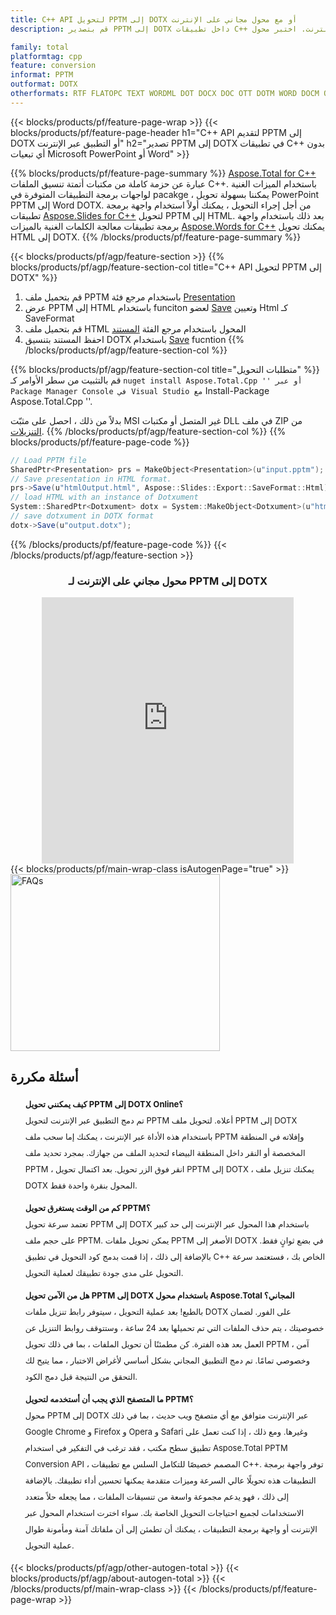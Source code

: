 ```yaml
---
title: C++ API لتحويل PPTM إلى DOTX أو مع محول مجاني على الإنترنت
description: قم بتصدير PPTM إلى DOTX داخل تطبيقات C++ الخاصة بك أو عبر الإنترنت. اختبر محول PPTM إلى DOTX على الإنترنت مجانًا بسرعة قبل دمج الكود.

family: total
platformtag: cpp
feature: conversion
informat: PPTM
outformat: DOTX
otherformats: RTF FLATOPC TEXT WORDML DOT DOCX DOC OTT DOTM WORD DOCM ODT
---
```

{{< blocks/products/pf/feature-page-wrap >}}
{{< blocks/products/pf/feature-page-header h1="C++ API لتقديم PPTM إلى DOTX أو التطبيق عبر الإنترنت" h2="تصدير PPTM إلى DOTX في تطبيقات C++ بدون أي تبعيات Microsoft PowerPoint أو Word" >}}

{{% blocks/products/pf/feature-page-summary %}}
[Aspose.Total for C++](https://products.aspose.com/total/cpp/) عبارة عن حزمة كاملة من مكتبات أتمتة تنسيق الملفات C++. باستخدام الميزات الغنية لواجهات برمجة التطبيقات المتوفرة في pacakge ، يمكننا بسهولة تحويل PowerPoint PPTM إلى Word DOTX. من أجل إجراء التحويل ، يمكنك أولاً استخدام واجهة برمجة تطبيقات [Aspose.Slides for C++](https://products.aspose.com/slides/cpp/) لتحويل PPTM إلى HTML. بعد ذلك باستخدام واجهة برمجة تطبيقات معالجة الكلمات الغنية بالميزات [Aspose.Words for C++](https://products.aspose.com/words/cpp/) يمكنك تحويل HTML إلى DOTX. 
{{% /blocks/products/pf/feature-page-summary  %}}

{{< blocks/products/pf/agp/feature-section >}}
{{% blocks/products/pf/agp/feature-section-col title="C++ API لتحويل PPTM إلى DOTX" %}}
1. قم بتحميل ملف PPTM باستخدام مرجع فئة [Presentation](https://reference.aspose.com/slides/cpp/class/aspose.slides.presentation)
2. عرض PPTM إلى HTML باستخدام funciton لعضو [Save](https://reference.aspose.com/slides/cpp/class/aspose.slides.presentation#afcd59ec697bf05c10f78c3869de2ec9e) وتعيين Html كـ SaveFormat
3. قم بتحميل ملف HTML المحول باستخدام مرجع الفئة [المستند](https://reference.aspose.com/words/cpp/class/aspose.words.dotxument)
4. احفظ المستند بتنسيق DOTX باستخدام [Save](https://reference.aspose.com/words/cpp/class/aspose.words.dotxument#save_string) fucntion
{{% /blocks/products/pf/agp/feature-section-col %}}

{{% blocks/products/pf/agp/feature-section-col title="متطلبات التحويل" %}}
قم بالتثبيت من سطر الأوامر كـ `` nuget install Aspose.Total.Cpp '' أو عبر Package Manager Console في Visual Studio مع `` Install-Package Aspose.Total.Cpp ''.

بدلاً من ذلك ، احصل على مثبّت MSI غير المتصل أو مكتبات DLL في ملف ZIP من [التنزيلات](https://releases.aspose.com/total/cpp).
{{% /blocks/products/pf/agp/feature-section-col %}}
{{% blocks/products/pf/feature-page-code %}}
```cs
// Load PPTM file
SharedPtr<Presentation> prs = MakeObject<Presentation>(u"input.pptm");
// Save presentation in HTML format.
prs->Save(u"htmlOutput.html", Aspose::Slides::Export::SaveFormat::Html);
// load HTML with an instance of Dotxument
System::SharedPtr<Dotxument> dotx = System::MakeObject<Dotxument>(u"htmlOutput.html");
// save dotxument in DOTX format
dotx->Save(u"output.dotx"); 
```

{{% /blocks/products/pf/feature-page-code %}}
{{< /blocks/products/pf/agp/feature-section >}}

<div class="container-fluid agp-content bg-white aboutfile box-1 vh100 section nopbtm">
<div class=container>
<div class=row>
<div class="demobox tc col-md-12 padding-0" align="center">

<h3>محول مجاني على الإنترنت لـ PPTM إلى DOTX</h3>

<iframe title="dotx to pptm" style="border: none; height: 426px;" scrolling="no" src="https://total-conversion-app-65z5r2lp.qa.k8s.dynabic.com/?to=dotx&from=pptm" id="child-iframe" width="80%"></iframe>

</div></div>
</div></div>
{{< blocks/products/pf/main-wrap-class isAutogenPage="true" >}}
<style>.howtolist li{margin-right: 0!important;line-height: 26px;position: relative;margin-bottom: 10px;font-size: 13px;list-style-type: none;}</style>
<div class="col-md-12 tl bg-gray-dark howtolist section">
  <a class="anchor" name="faqpage"></a>
  <div class="container tl dflex" itemscope="" itemtype="https://schema.org/FAQPage">
      <div class="col-md-4 howtosectiongfx">
          <img class="social-panel-hide-on-mobile" src="https://www.groupdocs.cloud/templates/brand/images/groupdocs/conversion/groupdocs_conversion-brand.png" alt="FAQs" width="335" height="283">
      </div>
      <div class="howtosection col-md-8">
          <div>
              <h2>أسئلة مكررة</h2>
              <ul>
                  <li itemscope="" itemprop="mainEntity" itemtype="https://schema.org/Question">
                      <div>
                          <span itemprop="name"><b>كيف يمكنني تحويل PPTM إلى DOTX Online؟</b></span>
                      </div>
                      <div itemscope="" itemprop="acceptedAnswer" itemtype="https://schema.org/Answer">
                          <span itemprop="text">تم دمج التطبيق عبر الإنترنت لتحويل PPTM أعلاه. لتحويل ملف PPTM إلى DOTX باستخدام هذه الأداة عبر الإنترنت ، يمكنك إما سحب ملف PPTM وإفلاته في المنطقة المخصصة أو النقر داخل المنطقة البيضاء لتحديد الملف من جهازك. بمجرد تحديد ملف PPTM ، انقر فوق الزر تحويل. بعد اكتمال تحويل PPTM إلى DOTX ، يمكنك تنزيل ملف DOTX المحول بنقرة واحدة فقط.</span>
                      </div>
                  </li>
                  <li itemscope="" itemprop="mainEntity" itemtype="https://schema.org/Question">
                      <div>
                          <span itemprop="name"><b>كم من الوقت يستغرق تحويل PPTM؟</b></span>
                      </div>
                      <div itemscope="" itemprop="acceptedAnswer" itemtype="https://schema.org/Answer">
                          <span itemprop="text">تعتمد سرعة تحويل PPTM إلى DOTX باستخدام هذا المحول عبر الإنترنت إلى حد كبير على حجم ملف PPTM. يمكن تحويل ملفات PPTM الأصغر إلى DOTX في بضع ثوانٍ فقط. بالإضافة إلى ذلك ، إذا قمت بدمج كود التحويل في تطبيق C++ الخاص بك ، فستعتمد سرعة التحويل على مدى جودة تطبيقك لعملية التحويل.</span>
                      </div>
                  </li>
                  <li itemscope="" itemprop="mainEntity" itemtype="https://schema.org/Question">
                      <div>
                          <span itemprop="name"><b>هل من الآمن تحويل PPTM إلى DOTX باستخدام محول Aspose.Total المجاني؟</b></span>
                      </div>
                      <div itemscope="" itemprop="acceptedAnswer" itemtype="https://schema.org/Answer">
                          <span itemprop="text">بالطبع! بعد عملية التحويل ، سيتوفر رابط تنزيل ملفات DOTX على الفور. لضمان خصوصيتك ، يتم حذف الملفات التي تم تحميلها بعد 24 ساعة ، وستتوقف روابط التنزيل عن العمل بعد هذه الفترة. كن مطمئنًا أن تحويل الملفات ، بما في ذلك تحويل PPTM ، آمن وخصوصي تمامًا. تم دمج التطبيق المجاني بشكل أساسي لأغراض الاختبار ، مما يتيح لك التحقق من النتيجة قبل دمج الكود.</span>
                      </div>
                  </li>                 
                  <li itemscope="" itemprop="mainEntity" itemtype="https://schema.org/Question">
                      <div>
                          <span itemprop="name"><b>ما المتصفح الذي يجب أن أستخدمه لتحويل PPTM؟</b></span>
                      </div>
                      <div itemscope="" itemprop="acceptedAnswer" itemtype="https://schema.org/Answer">
                          <span itemprop="text">محول PPTM إلى DOTX عبر الإنترنت متوافق مع أي متصفح ويب حديث ، بما في ذلك Google Chrome و Firefox و Opera و Safari وغيرها. ومع ذلك ، إذا كنت تعمل على تطبيق سطح مكتب ، فقد ترغب في التفكير في استخدام Aspose.Total PPTM Conversion API ، المصمم خصيصًا للتكامل السلس مع تطبيقات C++. توفر واجهة برمجة التطبيقات هذه تحويلًا عالي السرعة وميزات متقدمة يمكنها تحسين أداء تطبيقك. بالإضافة إلى ذلك ، فهو يدعم مجموعة واسعة من تنسيقات الملفات ، مما يجعله حلاً متعدد الاستخدامات لجميع احتياجات التحويل الخاصة بك. سواء اخترت استخدام المحول عبر الإنترنت أو واجهة برمجة التطبيقات ، يمكنك أن تطمئن إلى أن ملفاتك آمنة ومأمونة طوال عملية التحويل.</span>
                      </div>
                  </li>
              </ul>
          </div>
      </div>
  </div>
{{< blocks/products/pf/agp/other-autogen-total >}}
{{< blocks/products/pf/agp/about-autogen-total >}}
{{< /blocks/products/pf/main-wrap-class >}}
{{< /blocks/products/pf/feature-page-wrap >}}